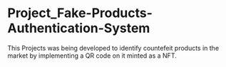# Project_Fake-Products-Authentication-System
This Projects was being developed to identify countefeit products in the market by implementing a QR code on it minted as a NFT.
